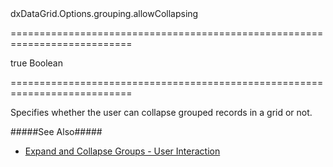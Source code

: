 <!--id-->dxDataGrid.Options.grouping.allowCollapsing<!--/id-->
===========================================================================
<!--default-->true<!--/default-->
<!--type-->Boolean<!--/type-->
===========================================================================

<!--shortDescription-->
Specifies whether the user can collapse grouped records in a grid or not.
<!--/shortDescription-->

<!--fullDescription-->
#####See Also#####
- [Expand and Collapse Groups - User Interaction](/Documentation/Guide/Widgets/DataGrid/Grouping/#User_Interaction/Expand_and_Collapse_Groups)
<!--/fullDescription-->
